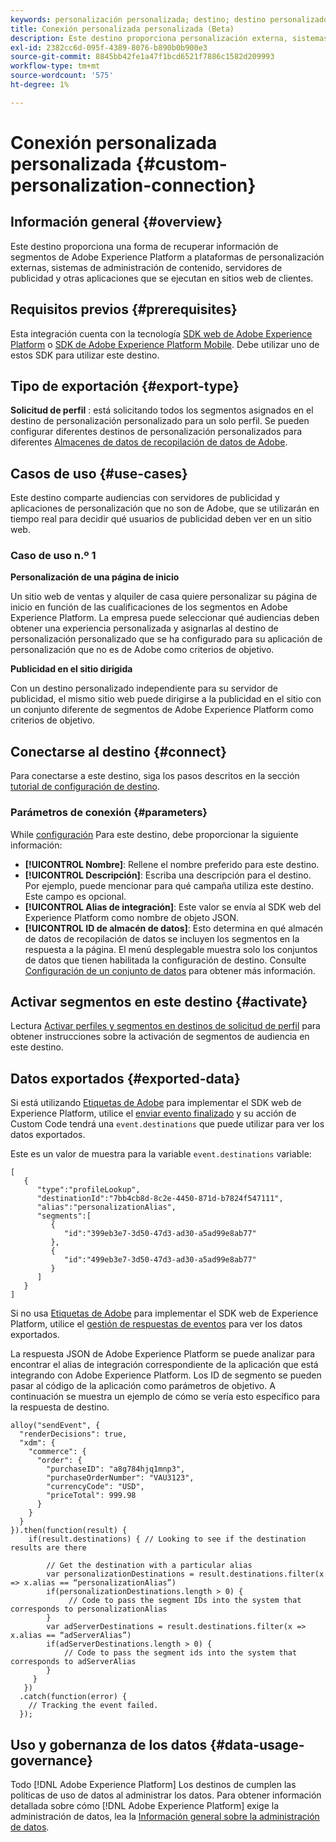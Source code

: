 ```yaml
---
keywords: personalización personalizada; destino; destino personalizado de experience platform;
title: Conexión personalizada personalizada (Beta)
description: Este destino proporciona personalización externa, sistemas de administración de contenido, servidores de publicidad y otras aplicaciones que se ejecutan en el sitio para recuperar información de segmentos de Adobe Experience Platform. Este destino proporciona personalización en tiempo real basada en la pertenencia a segmentos de perfil de usuario.
exl-id: 2382cc6d-095f-4389-8076-b890b0b900e3
source-git-commit: 8845bb42fe1a47f1bcd6521f7886c1582d209993
workflow-type: tm+mt
source-wordcount: '575'
ht-degree: 1%

---
```


# Conexión personalizada personalizada {#custom-personalization-connection}

## Información general {#overview}

Este destino proporciona una forma de recuperar información de segmentos de Adobe Experience Platform a plataformas de personalización externas, sistemas de administración de contenido, servidores de publicidad y otras aplicaciones que se ejecutan en sitios web de clientes.

## Requisitos previos {#prerequisites}

Esta integración cuenta con la tecnología [SDK web de Adobe Experience Platform](../../../edge/home.md) o [SDK de Adobe Experience Platform Mobile](https://aep-sdks.gitbook.io/docs/). Debe utilizar uno de estos SDK para utilizar este destino.

## Tipo de exportación {#export-type}

**Solicitud de perfil** : está solicitando todos los segmentos asignados en el destino de personalización personalizado para un solo perfil. Se pueden configurar diferentes destinos de personalización personalizados para diferentes [Almacenes de datos de recopilación de datos de Adobe](../../../edge/fundamentals/datastreams.md).

## Casos de uso {#use-cases}

Este destino comparte audiencias con servidores de publicidad y aplicaciones de personalización que no son de Adobe, que se utilizarán en tiempo real para decidir qué usuarios de publicidad deben ver en un sitio web.

### Caso de uso n.º 1

**Personalización de una página de inicio**

Un sitio web de ventas y alquiler de casa quiere personalizar su página de inicio en función de las cualificaciones de los segmentos en Adobe Experience Platform. La empresa puede seleccionar qué audiencias deben obtener una experiencia personalizada y asignarlas al destino de personalización personalizado que se ha configurado para su aplicación de personalización que no es de Adobe como criterios de objetivo.

**Publicidad en el sitio dirigida**

Con un destino personalizado independiente para su servidor de publicidad, el mismo sitio web puede dirigirse a la publicidad en el sitio con un conjunto diferente de segmentos de Adobe Experience Platform como criterios de objetivo.

## Conectarse al destino {#connect}

Para conectarse a este destino, siga los pasos descritos en la sección [tutorial de configuración de destino](../../ui/connect-destination.md).

### Parámetros de conexión {#parameters}

While [configuración](../../ui/connect-destination.md) Para este destino, debe proporcionar la siguiente información:

* **[!UICONTROL Nombre]**: Rellene el nombre preferido para este destino.
* **[!UICONTROL Descripción]**: Escriba una descripción para el destino. Por ejemplo, puede mencionar para qué campaña utiliza este destino. Este campo es opcional.
* **[!UICONTROL Alias de integración]**: Este valor se envía al SDK web del Experience Platform como nombre de objeto JSON.
* **[!UICONTROL ID de almacén de datos]**: Esto determina en qué almacén de datos de recopilación de datos se incluyen los segmentos en la respuesta a la página. El menú desplegable muestra solo los conjuntos de datos que tienen habilitada la configuración de destino. Consulte [Configuración de un conjunto de datos](../../../edge/fundamentals/datastreams.md) para obtener más información.

## Activar segmentos en este destino {#activate}

Lectura [Activar perfiles y segmentos en destinos de solicitud de perfil](../../ui/activate-profile-request-destinations.md) para obtener instrucciones sobre la activación de segmentos de audiencia en este destino.

## Datos exportados {#exported-data}

Si está utilizando [Etiquetas de Adobe](../../../tags/home.md) para implementar el SDK web de Experience Platform, utilice el [enviar evento finalizado](../../../edge/extension/event-types.md) y su acción de Custom Code tendrá una `event.destinations` que puede utilizar para ver los datos exportados.

Este es un valor de muestra para la variable `event.destinations` variable:

```
[
   {
      "type":"profileLookup",
      "destinationId":"7bb4cb8d-8c2e-4450-871d-b7824f547111",
      "alias":"personalizationAlias",
      "segments":[
         {
            "id":"399eb3e7-3d50-47d3-ad30-a5ad99e8ab77"
         },
         {
            "id":"499eb3e7-3d50-47d3-ad30-a5ad99e8ab77"
         }
      ]
   }
]
```

Si no usa [Etiquetas de Adobe](../../../tags/home.md) para implementar el SDK web de Experience Platform, utilice el [gestión de respuestas de eventos](../../../edge/fundamentals/tracking-events.md#handling-responses-from-events) para ver los datos exportados.

La respuesta JSON de Adobe Experience Platform se puede analizar para encontrar el alias de integración correspondiente de la aplicación que está integrando con Adobe Experience Platform. Los ID de segmento se pueden pasar al código de la aplicación como parámetros de objetivo. A continuación se muestra un ejemplo de cómo se vería esto específico para la respuesta de destino.

```
alloy("sendEvent", {
  "renderDecisions": true,
  "xdm": {
    "commerce": {
      "order": {
        "purchaseID": "a8g784hjq1mnp3",
        "purchaseOrderNumber": "VAU3123",
        "currencyCode": "USD",
        "priceTotal": 999.98
      }
    }
  }
}).then(function(result) {
    if(result.destinations) { // Looking to see if the destination results are there
 
        // Get the destination with a particular alias
        var personalizationDestinations = result.destinations.filter(x => x.alias == “personalizationAlias”)
        if(personalizationDestinations.length > 0) {
             // Code to pass the segment IDs into the system that corresponds to personalizationAlias
        }
        var adServerDestinations = result.destinations.filter(x => x.alias == “adServerAlias”)
        if(adServerDestinations.length > 0) {
            // Code to pass the segment ids into the system that corresponds to adServerAlias
        }
     }
   })
  .catch(function(error) {
    // Tracking the event failed.
  });
```


## Uso y gobernanza de los datos {#data-usage-governance}

Todo [!DNL Adobe Experience Platform] Los destinos de cumplen las políticas de uso de datos al administrar los datos. Para obtener información detallada sobre cómo [!DNL Adobe Experience Platform] exige la administración de datos, lea la [Información general sobre la administración de datos](../../../data-governance/home.md).
